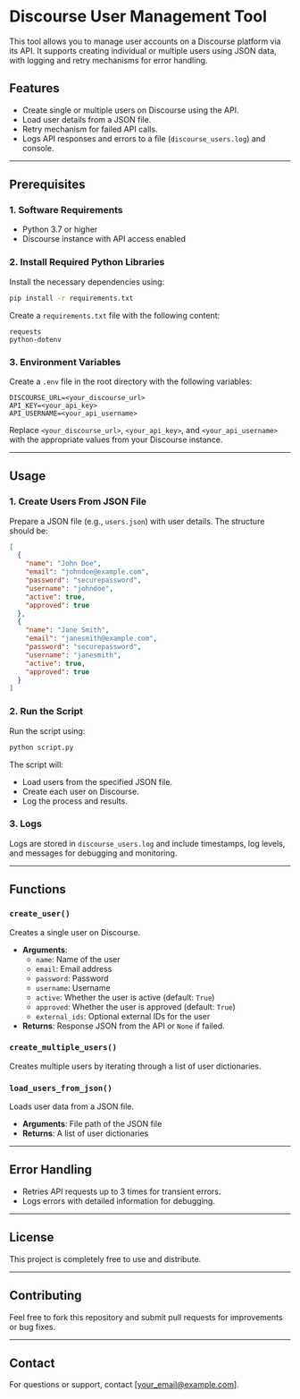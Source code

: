 # Discourse User Management Tool

This tool allows you to manage user accounts on a Discourse platform via its API. It supports creating individual or multiple users using JSON data, with logging and retry mechanisms for error handling.

## Features

- Create single or multiple users on Discourse using the API.
- Load user details from a JSON file.
- Retry mechanism for failed API calls.
- Logs API responses and errors to a file (`discourse_users.log`) and console.

---

## Prerequisites

### 1. Software Requirements
- Python 3.7 or higher
- Discourse instance with API access enabled

### 2. Install Required Python Libraries
Install the necessary dependencies using:
```bash
pip install -r requirements.txt
```
Create a `requirements.txt` file with the following content:
```text
requests
python-dotenv
```

### 3. Environment Variables
Create a `.env` file in the root directory with the following variables:
```
DISCOURSE_URL=<your_discourse_url>
API_KEY=<your_api_key>
API_USERNAME=<your_api_username>
```
Replace `<your_discourse_url>`, `<your_api_key>`, and `<your_api_username>` with the appropriate values from your Discourse instance.

---

## Usage

### 1. Create Users From JSON File

Prepare a JSON file (e.g., `users.json`) with user details. The structure should be:
```json
[
  {
    "name": "John Doe",
    "email": "johndoe@example.com",
    "password": "securepassword",
    "username": "johndoe",
    "active": true,
    "approved": true
  },
  {
    "name": "Jane Smith",
    "email": "janesmith@example.com",
    "password": "securepassword",
    "username": "janesmith",
    "active": true,
    "approved": true
  }
]
```

### 2. Run the Script

Run the script using:
```bash
python script.py
```
The script will:
- Load users from the specified JSON file.
- Create each user on Discourse.
- Log the process and results.

### 3. Logs
Logs are stored in `discourse_users.log` and include timestamps, log levels, and messages for debugging and monitoring.

---

## Functions

### `create_user()`
Creates a single user on Discourse.
- **Arguments**:
  - `name`: Name of the user
  - `email`: Email address
  - `password`: Password
  - `username`: Username
  - `active`: Whether the user is active (default: `True`)
  - `approved`: Whether the user is approved (default: `True`)
  - `external_ids`: Optional external IDs for the user
- **Returns**: Response JSON from the API or `None` if failed.

### `create_multiple_users()`
Creates multiple users by iterating through a list of user dictionaries.

### `load_users_from_json()`
Loads user data from a JSON file.
- **Arguments**: File path of the JSON file
- **Returns**: A list of user dictionaries

---

## Error Handling
- Retries API requests up to 3 times for transient errors.
- Logs errors with detailed information for debugging.

---

## License
This project is completely free to use and distribute.

---

## Contributing
Feel free to fork this repository and submit pull requests for improvements or bug fixes.

---

## Contact
For questions or support, contact [your_email@example.com].

